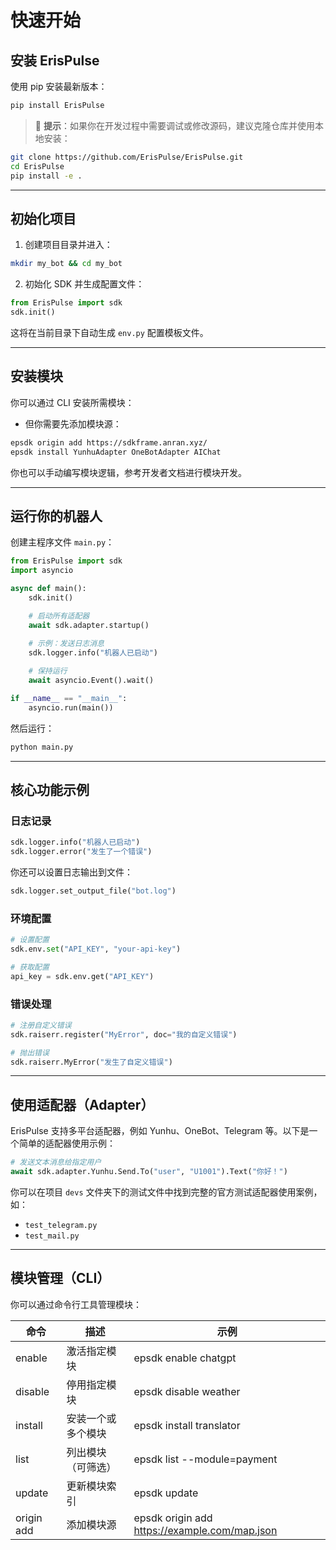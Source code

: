 # 快速开始

## 安装 ErisPulse

使用 pip 安装最新版本：

```bash
pip install ErisPulse
```

> 📌 **提示**：如果你在开发过程中需要调试或修改源码，建议克隆仓库并使用本地安装：
```bash
git clone https://github.com/ErisPulse/ErisPulse.git
cd ErisPulse
pip install -e .
```

---

## 初始化项目

1. 创建项目目录并进入：

```bash
mkdir my_bot && cd my_bot
```

2. 初始化 SDK 并生成配置文件：

```python
from ErisPulse import sdk
sdk.init()
```

这将在当前目录下自动生成 `env.py` 配置模板文件。

---

## 安装模块

你可以通过 CLI 安装所需模块：
- 但你需要先添加模块源：
  
```bash
epsdk origin add https://sdkframe.anran.xyz/
epsdk install YunhuAdapter OneBotAdapter AIChat
```

你也可以手动编写模块逻辑，参考开发者文档进行模块开发。

---

## 运行你的机器人

创建主程序文件 `main.py`：

```python
from ErisPulse import sdk
import asyncio

async def main():
    sdk.init()

    # 启动所有适配器
    await sdk.adapter.startup()
    
    # 示例：发送日志消息
    sdk.logger.info("机器人已启动")

    # 保持运行
    await asyncio.Event().wait()

if __name__ == "__main__":
    asyncio.run(main())
```

然后运行：

```bash
python main.py
```

---

## 核心功能示例

### 日志记录

```python
sdk.logger.info("机器人已启动")
sdk.logger.error("发生了一个错误")
```

你还可以设置日志输出到文件：

```python
sdk.logger.set_output_file("bot.log")
```

### 环境配置

```python
# 设置配置
sdk.env.set("API_KEY", "your-api-key")

# 获取配置
api_key = sdk.env.get("API_KEY")
```

### 错误处理

```python
# 注册自定义错误
sdk.raiserr.register("MyError", doc="我的自定义错误")

# 抛出错误
sdk.raiserr.MyError("发生了自定义错误")
```

---

## 使用适配器（Adapter）

ErisPulse 支持多平台适配器，例如 Yunhu、OneBot、Telegram 等。以下是一个简单的适配器使用示例：

```python
# 发送文本消息给指定用户
await sdk.adapter.Yunhu.Send.To("user", "U1001").Text("你好！")
```

你可以在项目 `devs` 文件夹下的测试文件中找到完整的官方测试适配器使用案例，如：

- `test_telegram.py`
- `test_mail.py`

---

## 模块管理（CLI）

你可以通过命令行工具管理模块：

| 命令       | 描述                      | 示例                          |
|------------|---------------------------|-------------------------------|
| enable     | 激活指定模块              | epsdk enable chatgpt          |
| disable    | 停用指定模块              | epsdk disable weather         |
| install    | 安装一个或多个模块        | epsdk install translator      |
| list       | 列出模块（可筛选）       | epsdk list --module=payment  |
| update     | 更新模块索引               | epsdk update                  |
| origin add | 添加模块源                 | epsdk origin add https://example.com/map.json |
